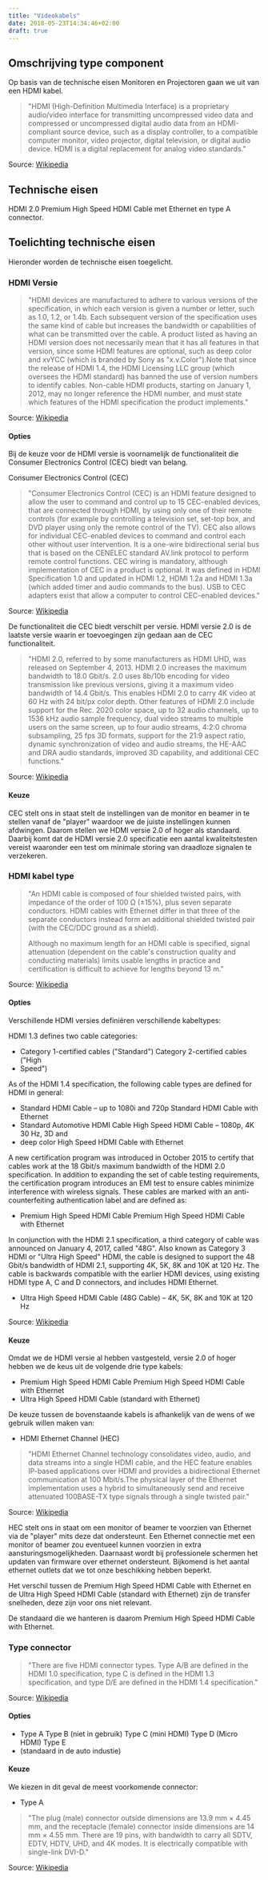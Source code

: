 ```yaml
---
title: "Videokabels"
date: 2018-05-23T14:34:46+02:00
draft: true
---
```


## Omschrijving type component

Op basis van de technische eisen Monitoren en Projectoren gaan we uit van een
HDMI kabel.

> "HDMI (High-Definition Multimedia Interface) is a proprietary audio/video
> interface for transmitting uncompressed video data and compressed or
> uncompressed digital audio data from an HDMI-compliant source device, such as
> a display controller, to a compatible computer monitor, video projector,
> digital television, or digital audio device. HDMI is a digital replacement for
> analog video standards."

Source: [Wikipedia](https://en.wikipedia.org/wiki/HDMI)

## Technische eisen

HDMI 2.0 Premium High Speed HDMI Cable met Ethernet en type A connector.

## Toelichting technische eisen

Hieronder worden de technische eisen toegelicht.

### HDMI Versie

> "HDMI devices are manufactured to adhere to various versions of the
> specification, in which each version is given a number or letter, such as 1.0,
> 1.2, or 1.4b. Each subsequent version of the specification uses the same kind
> of cable but increases the bandwidth or capabilities of what can be
> transmitted over the cable. A product listed as having an HDMI version does
> not necessarily mean that it has all features in that version, since some HDMI
> features are optional, such as deep color and xvYCC (which is branded by Sony
> as "x.v.Color").Note that since the release of HDMI 1.4, the HDMI Licensing
> LLC group (which oversees the HDMI standard) has banned the use of version
> numbers to identify cables. Non-cable HDMI products, starting on January 1,
> 2012, may no longer reference the HDMI number, and must state which features
> of the HDMI specification the product implements."

Source: [Wikipedia](https://en.wikipedia.org/wiki/HDMI#Versions)

#### Opties

Bij de keuze voor de HDMI versie is voornamelijk de functionaliteit die Consumer
Electronics Control (CEC) biedt van belang.

Consumer Electronics Control (CEC)

> "Consumer Electronics Control (CEC) is an HDMI feature designed to allow the
> user to command and control up to 15 CEC-enabled devices, that are connected
> through HDMI, by using only one of their remote controls (for example by
> controlling a television set, set-top box, and DVD player using only the
> remote control of the TV). CEC also allows for individual CEC-enabled devices
> to command and control each other without user intervention. It is a one-wire
> bidirectional serial bus that is based on the CENELEC standard AV.link
> protocol to perform remote control functions. CEC wiring is mandatory,
> although implementation of CEC in a product is optional. It was defined in
> HDMI Specification 1.0 and updated in HDMI 1.2, HDMI 1.2a and HDMI 1.3a (which
> added timer and audio commands to the bus). USB to CEC adapters exist that
> allow a computer to control CEC-enabled devices."

Source:
[Wikipedia](https://en.wikipedia.org/wiki/HDMI#Consumer_Electronics_Control_(CEC))

De functionaliteit die CEC biedt verschilt per versie. HDMI versie 2.0 is de
laatste versie waarin er toevoegingen zijn gedaan aan de CEC functionaliteit.

> "HDMI 2.0, referred to by some manufacturers as HDMI UHD, was released on
> September 4, 2013. HDMI 2.0 increases the maximum bandwidth to 18.0 Gbit/s.
> 2.0 uses 8b/10b encoding for video transmission like previous versions, giving
> it a maximum video bandwidth of 14.4 Gbit/s. This enables HDMI 2.0 to carry 4K
> video at 60 Hz with 24 bit/px color depth. Other features of HDMI 2.0 include
> support for the Rec. 2020 color space, up to 32 audio channels, up to 1536 kHz
> audio sample frequency, dual video streams to multiple users on the same
> screen, up to four audio streams, 4:2:0 chroma subsampling, 25 fps 3D formats,
> support for the 21:9 aspect ratio, dynamic synchronization of video and audio
> streams, the HE-AAC and DRA audio standards, improved 3D capability, and
> additional CEC functions."

Source: [Wikipedia](https://en.wikipedia.org/wiki/HDMI#Version_2.0)

#### Keuze

CEC stelt ons in staat stelt de instellingen van de monitor en beamer in te
stellen vanaf de "player" waardoor we de juiste instellingen kunnen afdwingen.
Daarom stellen we HDMI versie 2.0 of hoger als standaard. Daarbij komt dat de
HDMI versie 2.0 specificatie een aantal kwaliteitstesten vereist waaronder een
test om minimale storing van draadloze signalen te verzekeren.

### HDMI kabel type

> "An HDMI cable is composed of four shielded twisted pairs, with impedance of
> the order of 100 Ω (±15%), plus seven separate conductors. HDMI cables with
> Ethernet differ in that three of the separate conductors instead form an
> additional shielded twisted pair (with the CEC/DDC ground as a shield).
>
> Although no maximum length for an HDMI cable is specified, signal attenuation
> (dependent on the cable's construction quality and conducting materials)
> limits usable lengths in practice and certification is difficult to achieve
> for lengths beyond 13 m."

Source: [Wikipedia](https://en.wikipedia.org/wiki/HDMI#Cables)

#### Opties

Verschillende HDMI versies definiëren verschillende kabeltypes:

HDMI 1.3 defines two cable categories:

* Category 1-certified cables ("Standard") Category 2-certified cables ("High
* Speed")

As of the HDMI 1.4 specification, the following cable types are defined for HDMI
in general:

* Standard HDMI Cable – up to 1080i and 720p Standard HDMI Cable with Ethernet
* Standard Automotive HDMI Cable High Speed HDMI Cable – 1080p, 4K 30 Hz, 3D and
* deep color High Speed HDMI Cable with Ethernet

A new certification program was introduced in October 2015 to certify that
cables work at the 18 Gbit/s maximum bandwidth of the HDMI 2.0 specification. In
addition to expanding the set of cable testing requirements, the certification
program introduces an EMI test to ensure cables minimize interference with
wireless signals. These cables are marked with an anti-counterfeiting
authentication label and are defined as:

* Premium High Speed HDMI Cable Premium High Speed HDMI Cable with Ethernet

In conjunction with the HDMI 2.1 specification, a third category of cable was
announced on January 4, 2017, called "48G". Also known as Category 3 HDMI or
"Ultra High Speed" HDMI, the cable is designed to support the 48 Gbit/s
bandwidth of HDMI 2.1, supporting 4K, 5K, 8K and 10K at 120 Hz. The cable is
backwards compatible with the earlier HDMI devices, using existing HDMI type A,
C and D connectors, and includes HDMI Ethernet.

* Ultra High Speed HDMI Cable (48G Cable) – 4K, 5K, 8K and 10K at 120 Hz

Source: [Wikipedia](https://en.wikipedia.org/wiki/HDMI#Cables)

#### Keuze

Omdat we de HDMI versie al hebben vastgesteld, versie 2.0 of hoger hebben we de
keus uit de volgende drie type kabels:

* Premium High Speed HDMI Cable Premium High Speed HDMI Cable with Ethernet
* Ultra High Speed HDMI Cable (standard with Ethernet)

De keuze tussen de bovenstaande kabels is afhankelijk van de wens of we gebruik
willen maken van:

* HDMI Ethernet Channel (HEC)

> "HDMI Ethernet Channel technology consolidates video, audio, and data streams
> into a single HDMI cable, and the HEC feature enables IP-based applications
> over HDMI and provides a bidirectional Ethernet communication at 100
> Mbit/s.The physical layer of the Ethernet implementation uses a hybrid to
> simultaneously send and receive attenuated 100BASE-TX type signals through a
> single twisted pair."

Source:
[Wikipedia](https://en.wikipedia.org/wiki/HDMI#HDMI_Ethernet_and_Audio_Return_Channel)

HEC stelt ons in staat om een monitor of beamer te voorzien van Ethernet via de
"player" mits deze dat ondersteunt. Een Ethernet connectie met een monitor of
beamer zou eventueel kunnen voorzien in extra aansturingsmogelijkheden.
Daarnaast wordt bij professionele schermen het updaten van firmware over
ethernet ondersteunt. Bijkomend is het aantal ethernet outlets dat we tot onze
beschikking hebben beperkt.

Het verschil tussen de Premium High Speed HDMI Cable with Ethernet en de Ultra
High Speed HDMI Cable (standard with Ethernet) zijn de transfer snelheden, deze
zijn voor ons niet relevant.

De standaard die we hanteren is daarom Premium High Speed HDMI Cable with
Ethernet.

### Type connector

> "There are five HDMI connector types. Type A/B are defined in the HDMI 1.0
> specification, type C is defined in the HDMI 1.3 specification, and type D/E
> are defined in the HDMI 1.4 specification."

Source: [Wikipedia](https://en.wikipedia.org/wiki/HDMI#Connectors)

#### Opties

* Type A Type B (niet in gebruik) Type C (mini HDMI) Type D (Micro HDMI) Type E
* (standaard in de auto industie)

#### Keuze

We kiezen in dit geval de meest voorkomende connector:

* Type A

> "The plug (male) connector outside dimensions are 13.9 mm × 4.45 mm, and the
> receptacle (female) connector inside dimensions are 14 mm × 4.55 mm. There are
> 19 pins, with bandwidth to carry all SDTV, EDTV, HDTV, UHD, and 4K modes. It
> is electrically compatible with single-link DVI-D."

Source: [Wikipedia](https://en.wikipedia.org/wiki/HDMI#Connectors)
